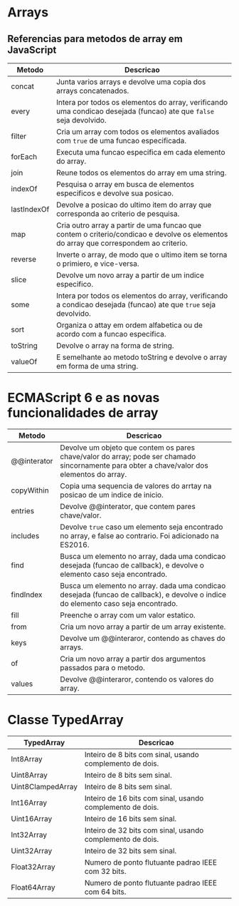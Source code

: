 # Arrays

## Referencias para metodos de array em JavaScript

| Metodo      | Descricao                                                                                                                            |
| ----------- | ------------------------------------------------------------------------------------------------------------------------------------ |
| concat      | Junta varios arrays e devolve uma copia dos arrays concatenados.                                                                     |
| every       | Intera por todos os elementos do array, verificando uma condicao desejada (funcao) ate que `false` seja devolvido.                    |
| filter      | Cria um array com todos os elementos avaliados com `true` de uma funcao especificada.                                                |
| forEach     | Executa uma funcao especifica em cada elemento do array.                                                                             |
| join        | Reune todos os elementos do array em uma string.                                                                                     |
| indexOf     | Pesquisa o array em busca de elementos especificos e devolve sua posicao.                                                            |
| lastIndexOf | Devolve a posicao do ultimo item do array que corresponda ao criterio de pesquisa.                                                   |
| map         | Cria outro array a partir de uma funcao que contem o criterio/condicao e devolve os elementos do array que correspondem ao criterio. |
| reverse     | Inverte o array, de modo que o ultimo item se torna o primiero, e vice-versa.                                                        |
| slice       | Devolve um novo array a partir de um indice especifico.                                                                              |
| some        | Intera por todos os elementos do array, verificando a condicao desejada (funcao) ate que `true` seja devolvido.                       |
| sort        | Organiza o attay em ordem alfabetica ou de acordo com a funcao especifica.                                                           |
| toString    | Devolve o array na forma de string.                                                                                                  |
| valueOf     | E semelhante ao metodo toString e devolve o array em forma de uma string.                                                            |

# ECMAScript 6 e as novas funcionalidades de array

| Metodo      | Descricao                                                                                                                                   |
| ----------- | ------------------------------------------------------------------------------------------------------------------------------------------- |
| @@interator | Devolve um objeto que contem os pares chave/valor do array; pode ser chamado sincornamente para obter a chave/valor dos elementos do array. |
| copyWithin  | Copia uma sequencia de valores do arrtay na posicao de um indice de inicio.                                                                 |
| entries     | Devolve @@interator, que contem pares chave/valor.                                                                                          |
| includes    | Devolve `true` caso um elemento seja encontrado no array, e false ao contrario. Foi adicionado na ES2016.                                   |
| find        | Busca um elemento no array, dada uma condicao desejada (funcao de callback), e devolve o elemento caso seja encontrado.                     |
| findIndex   | Busca um elemento no array. dada uma condicao desejada (funcao de callback), e devolve o indice do elemento caso seja encontrado.           |
| fill        | Preenche o array com um valor estatico.                                                                                                     |
| from        | Cria um novo array a partir de um array existente.                                                                                          |
| keys        | Devolve um @@interaror, contendo as chaves do arrays.                                                                                       |
| of          | Cria um novo array a partir dos argumentos passados para o metodo.                                                                          |
| values      | Devolve @@interaror, contendo os valores do array.                                                                                          |

# Classe TypedArray

| TypedArray        | Descricao                                                 |
| ----------------- | --------------------------------------------------------- |
| Int8Array         | Inteiro de 8 bits com sinal, usando complemento de dois.  |
| Uint8Array        | Inteiro de 8 bits sem sinal.                              |
| Uint8ClampedArray | Inteiro de 8 bits sem sinal.                              |
| Int16Array        | Inteiro de 16 bits com sinal, usando complemento de dois. |
| Uint16Array       | Inteiro de 16 bits sem sinal.                             |
| Int32Array        | Inteiro de 32 bits com sinal, usando complemento de dois. |
| Uint32Array       | Inteiro de 32 bits sem sinal.                             |
| Float32Array      | Numero de ponto flutuante padrao IEEE com 32 bits.        |
| Float64Array      | Numero de ponto flutuante padrao IEEE com 64 bits.        |
